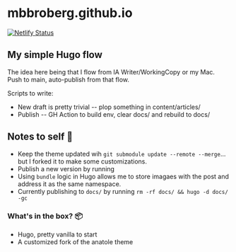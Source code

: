 # mbbroberg.github.io

[![Netlify Status](https://api.netlify.com/api/v1/badges/61fb1a92-2df6-451f-96c6-509f29ca23b5/deploy-status)](https://app.netlify.com/sites/sleepy-meninsky-593e27/deploys)

## My simple Hugo flow 

The idea here being that I flow from IA Writer/WorkingCopy or my Mac. Push to main, auto-publish from that flow.

Scripts to write: 

- New draft is pretty trivial -- plop something in content/articles/
- Publish -- GH Action to build env, clear docs/ and rebuild to docs/

## Notes to self 📝

- Keep the theme updated wih `git submodule update --remote --merge`... but I forked it to make some customizations.
- Publish a new version by running 
- Using `bundle` logic in Hugo allows me to store imagaes with the post and address it as the same namespace.
- Currently publishing to `docs/` by running `rm -rf docs/ && hugo -d docs/ -gc`

### What's in the box? 📦

- Hugo, pretty vanilla to start
- A customized fork of the anatole theme
